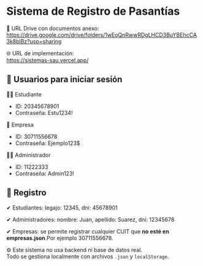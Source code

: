 # Sistema de Registro de Pasantías

📎 URL Drive con documentos anexo:  
https://drive.google.com/drive/folders/1wEoQnRwwRDgLHCD3BuYBEhcCA3k8blBz?usp=sharing

🌐 URL de implementación:  
https://sistemas-sau.vercel.app/

## 🔐 Usuarios para iniciar sesión

👨‍🎓 Estudiante  
- ID: 20345678901  
- Contraseña: Estu1234!

🏢 Empresa  
- ID: 30711556678  
- Contraseña: Ejemplo123$

👩‍💼 Administrador  
- ID: 11222333  
- Contraseña: Admin123!

## 📝 Registro

✔ Estudiantes: legajo: 12345, dni: 45678901 

✔ Administradores: nombre: Juan, apellido: Suarez, dni: 12345678

✔ Empresas: se permite registrar cualquier CUIT que **no esté en empresas.json**.Por ejemplo 30711556678.

⚙️ Este sistema no usa backend ni base de datos real.  
Todo se gestiona localmente con archivos `.json` y `localStorage`.





